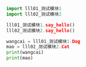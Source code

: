 
<BlogInfo title="3.import导入模块" author="白日梦想猿" pv=0 read_times=0 pre_cost_time=0分8秒 category="模块" tag_list="['模块']" create_time="2020.03.17 09:23:00" update_time="2020.03.17 09:29:56" />

```python
import lll01_测试模块1
import lll02_测试模块2

lll01_测试模块1.say_hello()
lll02_测试模块2.say_hello()

wangcai = lll01_测试模块1.Dog
mao = lll02_测试模块2.Cat
print(wangcai)
print(mao)
```
